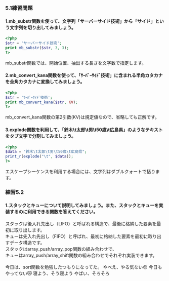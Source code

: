 ### 5.1練習問題
#### 1.mb_substr関数を使って、文字列「サーバーサイド技術」から「サイド」という文字列を切り出してみましょう。
```PHP
<?php
$str = 'サーバーサイド技術';
print mb_substr($str, 3, 3);
?>
```
mb_substr関数では、開始位置、抽出する長さを文字数で指定します。<br>

#### 2.mb_convert_kana関数を使って、「ｻｰﾊﾞｰｻｲﾄﾞ技術」に含まれる半角カタカナを全角カタカナに変換してみましょう。
```PHP
<?php
$str = 'ｻｰﾊﾞｰｻｲﾄﾞ技術';
print mb_convert_kana($str, KV);
?>
```
mb_convert_kana関数の第2引数(KV)は規定値なので、省略しても正解です。<br>

#### 3.explode関数を利用して、「鈴木\t太郎\t男\t50歳\t広島県」のようなテキストをタブ文字で分割してみましょう。
```PHP
<?php
$data = "鈴木\t太郎\t男\t50歳\t広島県";
print_r(explode("\t", $data));
?>
```
エスケープシーケンスを利用する場合には、文字列はダブルクォートで括ります。<br>

### 練習5.2
#### 1.スタックとキューについて説明してみましょう。また、スタックとキューを実装するのに利用できる関数を答えてください。
スタックは後入れ先出し（LIFO）と呼ばれる構造で、最後に格納した要素を最初に取り出します。<br>
キューは先入れ先出し（FIFO）と呼ばれ、最初に格納した要素を最初に取り出すデータ構造です。<br>
スタックはarray_push/array_pop関数の組み合わせで、<br>
キューはarray_push/array_shift関数の組み合わせでそれぞれ実装できます。<br>
<br>
今日は、sort関数を勉強したつもりになってた。
やべえ、やる気ない😑
今日もやってない😿
寝よう、そう寝よう
やばい、そろそろ